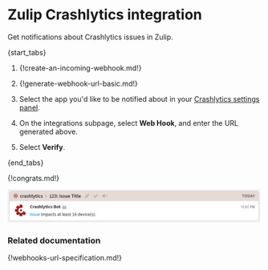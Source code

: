 # Zulip Crashlytics integration

Get notifications about Crashlytics issues in Zulip.

{start_tabs}

1. {!create-an-incoming-webhook.md!}

1. {!generate-webhook-url-basic.md!}

1. Select the app you'd like to be notified about in your
   [Crashlytics settings panel](https://fabric.io/settings/apps).

1. On the integrations subpage, select **Web Hook**, and enter the URL
   generated above.

1. Select **Verify**.

{end_tabs}

{!congrats.md!}

![](/static/images/integrations/crashlytics/001.png)

### Related documentation

{!webhooks-url-specification.md!}
